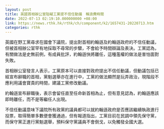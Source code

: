 ```yaml
---
layout: post
title: 英國首相辦公室阻礙工黨提不信任動議　稱浪費時間
date: 2022-07-13 02:19:10.000000000 +08:00
link: https://news.rthk.hk/rthk/ch/component/k2/1657431-20220713.htm
categories: rthk
---
```


英國在野工黨尋求在國會下議院，提出對首相約翰遜及約翰遜政府的不信任動議，但被首相辦公室罕有地採取不尋常的步驟，不會給予時間辯論及表決。工黨認為，有關做法是史無前例，有成員批評，約翰遜快將離任，這種濫權的做法是害怕面對失敗。

首相辦公室發言人表示，工黨原本可以直接對政府提出不信任動議，但動議包括已經宣布辭職的首相，黨魁選舉亦在進行中，工黨的做法顯然是玩弄政治，現階段不應利用議會寶貴的時間，建議工黨修改動議。

約翰遜宣布辭職後，表示會留任直至任命新首相為止，但有意見認為，約翰遜應該即時離任，而不是等繼任人出現。

不信任動議意味下議院所有政黨的議員都可以就約翰遜政府是否應該繼續執政進行投票，取得簡單多數便會獲通過，但有報道指出，工黨目前在民調中領先保守黨，而保守黨正進行黨魁選舉，預料保守黨議員不會倒戈，以免觸發全國大選。
